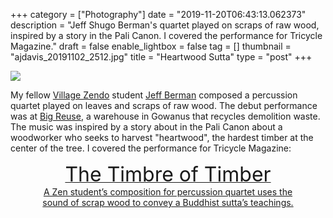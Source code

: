 +++
category = ["Photography"]
date = "2019-11-20T06:43:13.062373"
description = "Jeff Shugo Berman's quartet played on scraps of raw wood, inspired by a story in the Pali Canon. I covered the performance for Tricycle Magazine."
draft = false
enable_lightbox = false
tag = []
thumbnail = "ajdavis_20191102_2512.jpg"
title = "Heartwood Sutta"
type = "post"
+++

![](ajdavis_20191102_2512.jpg)

My fellow [Village Zendo](https://villagezendo.org) student [Jeff Berman](https://www.jeff-berman.com/) composed a percussion quartet played on leaves and scraps of raw wood. The debut performance was at [Big Reuse](https://www.bigreuse.org/service/who-we-are/), a warehouse in Gowanus that recycles demolition waste. The music was inspired by a story about in the Pali Canon about a woodworker who seeks to harvest "heartwood", the hardest timber at the center of the tree. I covered the performance for Tricycle Magazine:

<div style="text-align: center">
<p>
<a href="https://tricycle.org/trikedaily/heartwood-sutta/">
<span style="font-size: xx-large">The Timbre of Timber</span><br>A Zen student’s composition for percussion quartet uses the<br>sound of scrap wood to convey a Buddhist sutta’s teachings.</a>
</p>
</div>
